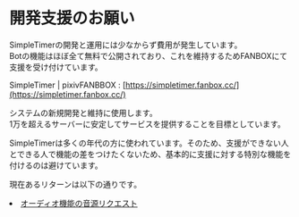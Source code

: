 # 開発支援のお願い

SimpleTimerの開発と運用には少なからず費用が発生しています。  
Botの機能はほぼ全て無料で公開されており、これを維持するためFANBOXにて支援を受け付けています。

SimpleTimer | pixivFANBBOX
: [https://simpletimer.fanbox.cc/](https://simpletimer.fanbox.cc/)

<procedure title="支援の使用用途">
<p>
システムの新規開発と維持に使用します。<br/>
1万を超えるサーバーに安定してサービスを提供することを目標としています。
</p>
</procedure>

<procedure title="リターンについて">
<p>
SimpleTimerは多くの年代の方に使われています。そのため、支援ができない人とできる人で機能の差をつけたくないため、基本的に支援に対する特別な機能を付けるのは避けています。<br/>
</p>
<p>現在あるリターンは以下の通りです。</p>
<list>
<li><a href="https://forms.gle/cQnT9PgrNrb7txET6">オーディオ機能の音源リクエスト</a></li>
</list>
</procedure>
